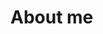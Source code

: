 # About me

<!--
## I am a skilled and analytical data analyst with experience in interpreting and analyzing complex data sets to drive business decisions. 

- 🔭 I’m currently leveraging my skills and expertise in data visualization, data analysis, and predictive modeling to solve interesting problems that delight end-users 
- 👯 I’m looking to collaborate with other experienced data and business intelligence analysts.
- 🌱 I’m currently learning Tableau

-->
